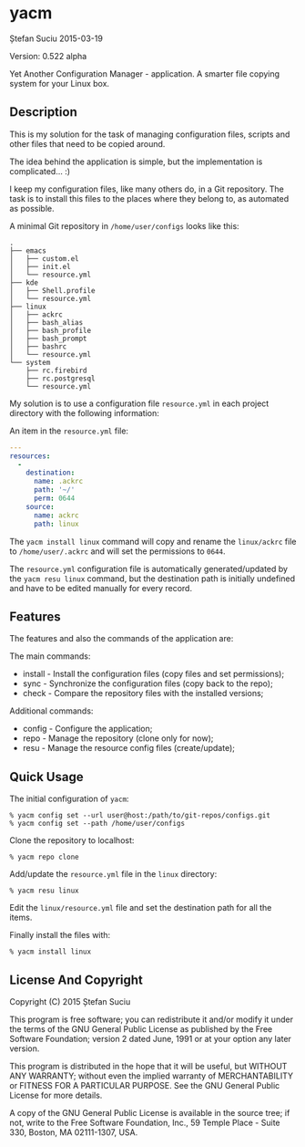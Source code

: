 yacm
====
Ștefan Suciu
2015-03-19

Version: 0.522 alpha

Yet Another Configuration Manager - application.  A smarter file
copying system for your Linux box.


Description
-----------

This is my solution for the task of managing configuration files,
scripts and other files that need to be copied around.

The idea behind the application is simple, but the implementation is
complicated... :)

I keep my configuration files, like many others do, in a Git
repository.  The task is to install this files to the places where
they belong to, as automated as possible.

A minimal Git repository in `/home/user/configs` looks like this:

```
.
├── emacs
│   ├── custom.el
│   ├── init.el
│   └── resource.yml
├── kde
│   ├── Shell.profile
│   └── resource.yml
├── linux
│   ├── ackrc
│   ├── bash_alias
│   ├── bash_profile
│   ├── bash_prompt
│   ├── bashrc
│   └── resource.yml
└── system
    ├── rc.firebird
    ├── rc.postgresql
    └── resource.yml
```

My solution is to use a
configuration file `resource.yml` in each project directory with the
following information:

An item in the `resource.yml` file:

```YAML
---
resources:
  -
    destination:
      name: .ackrc
      path: '~/'
      perm: 0644
    source:
      name: ackrc
      path: linux
```

The `yacm install linux` command will copy and rename the
`linux/ackrc` file to `/home/user/.ackrc` and will set the permissions
to `0644`.

The `resource.yml` configuration file is automatically
generated/updated by the `yacm resu linux` command, but the
destination path is initially undefined and have to be edited manually
for every record.


Features
--------

The features and also the commands of the application are:

The main commands:
* install - Install the configuration files (copy files and set permissions);
* sync - Synchronize the configuration files (copy back to the repo);
* check - Compare the repository files with the installed versions;

Additional commands:
* config - Configure the application;
* repo - Manage the repository (clone only for now);
* resu - Manage the resource config files (create/update);


Quick Usage
-----------

The initial configuration of `yacm`:

```
% yacm config set --url user@host:/path/to/git-repos/configs.git
% yacm config set --path /home/user/configs
```

Clone the repository to localhost:

```
% yacm repo clone
```

Add/update the `resource.yml` file in the `linux` directory:

```
% yacm resu linux
```

Edit the `linux/resource.yml` file and set the destination path for
all the items.

Finally install the files with:

```
% yacm install linux
```

License And Copyright
---------------------

Copyright (C) 2015 Ștefan Suciu

This program is free software; you can redistribute it and/or modify
it under the terms of the GNU General Public License as published by
the Free Software Foundation; version 2 dated June, 1991 or at your option
any later version.

This program is distributed in the hope that it will be useful,
but WITHOUT ANY WARRANTY; without even the implied warranty of
MERCHANTABILITY or FITNESS FOR A PARTICULAR PURPOSE.  See the
GNU General Public License for more details.

A copy of the GNU General Public License is available in the source tree;
if not, write to the Free Software Foundation, Inc.,
59 Temple Place - Suite 330, Boston, MA 02111-1307, USA.
